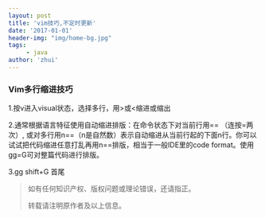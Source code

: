 ```yaml
---
layout: post
title: 'vim技巧,不定时更新'
date: '2017-01-01'
header-img: "img/home-bg.jpg"
tags:
     - java
author: 'zhui'
---
```


###  Vim多行缩进技巧

1.按v进入visual状态，选择多行，用>或<缩进或缩出 

2.通常根据语言特征使用自动缩进排版：在命令状态下对当前行用== （连按=两次）, 或对多行用n==（n是自然数）表示自动缩进从当前行起的下面n行。你可以试试把代码缩进任意打乱再用n==排版，相当于一般IDE里的code format。使用gg=G可对整篇代码进行排版。

3.gg   shift+G 首尾


> 如有任何知识产权、版权问题或理论错误，还请指正。
>
> 转载请注明原作者及以上信息。
